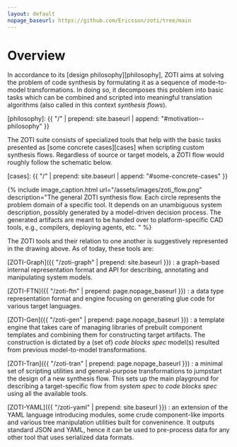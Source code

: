 ```yaml
---
layout: default
nopage_baseurl: https://github.com/Ericsson/zoti/tree/main
---
```


# Overview

In accordance to its [design philosophy][philosophy], ZOTI aims at
solving the problem of code synthesis by formulating it as a sequence
of mode-to-model transformations. In doing so, it decomposes this
problem into basic tasks which can be combined and scripted into
meaningful translation algorithms (also called in this context
*synthesis flows*).

[philosophy]: {{ "/" | prepend: site.baseurl | append: "#motivation--philosophy" }}

The ZOTI suite consists of specialized tools that help with the basic
tasks presented as [some concrete cases][cases] when scripting custom
synthesis flows. Regardless of source or target models, a ZOTI flow
would roughly follow the schematic below.

[cases]: {{ "/" | prepend: site.baseurl | append: "#some-concrete-cases" }}

{% include image_caption.html url="/assets/images/zoti_flow.png"
	description="The general ZOTI synthesis flow. Each circle
	represents the problem domain of a specific tool. It depends on an
	unambiguous system description, possibly generated by a
	model-driven decision process. The generated artifacts are meant
	to be handed over to platform-specific CAD tools, e.g.,
	compilers, deploying agents, etc. " %}

The ZOTI tools and their relation to one another is suggestively
represented in the drawing above. As of today, these tools are:

[ZOTI-Graph]({{ "/zoti-graph" | prepend: site.baseurl }})
: a graph-based internal representation format and API for describing,
  annotating and manipulating system models.

[ZOTI-FTN]({{ "/zoti-ftn" | prepend: page.nopage_baseurl }})
: a data type representation format and engine focusing on generating
  glue code for various target languages.
  
[ZOTI-Gen]({{ "/zoti-gen" | prepend: page.nopage_baseurl }})
: a template engine that takes care of managing libraries of prebuilt
  component templates and combining them for constructing target
  artifacts. The construction is dictated by a (set of) *code blocks
  spec* model(s) resulted from previous model-to-model transformations.

[ZOTI-Tran]({{ "/zoti-tran" | prepend: page.nopage_baseurl }})
: a minimal set of scripting utilities and general-purpose
  transformations to jumpstart the design of a new synthesis flow.
  This sets up the main playground for describing a target-specific
  flow from *system spec* to *code blocks spec* using all the
  available tools.

[ZOTI-YAML]({{ "/zoti-yaml" | prepend: site.baseurl }})
: an extension of the YAML language introducing modules, some crude
  component-like imports and various tree manipulation utilities built
  for conveninence. It outputs standard JSON and YAML, hence it can be
  used to pre-process data for any other tool that uses serialized
  data formats.

